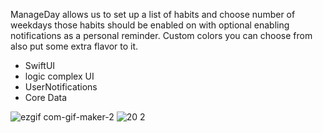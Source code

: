 ManageDay allows us to set up a list of habits and choose number of weekdays those habits should be enabled on 
with optional enabling notifications as a personal reminder. Custom colors you can choose from also put some extra flavor to it.

- SwiftUI
- logic complex UI
- UserNotifications
- Core Data

![ezgif com-gif-maker-2](https://user-images.githubusercontent.com/92029663/202268914-f768ec24-8f5d-4377-b8d0-677f1841837d.gif)
![20 2](https://user-images.githubusercontent.com/92029663/202269825-cd097cad-41a8-4d71-9a88-d2bc9097b653.png)

